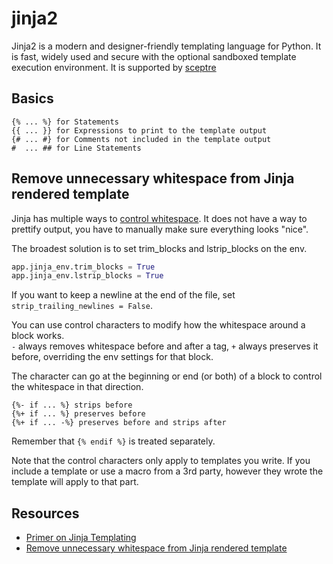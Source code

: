 # jinja2
Jinja2 is a modern and designer-friendly templating language for Python. It is fast, widely used and secure with the 
optional sandboxed template execution environment. It is supported by [sceptre](https://sceptre.cloudreach.com/latest/)

## Basics
```jinja2
{% ... %} for Statements
{{ ... }} for Expressions to print to the template output
{# ... #} for Comments not included in the template output
#  ... ## for Line Statements
```

## Remove unnecessary whitespace from Jinja rendered template
Jinja has multiple ways to [control whitespace](http://jinja.pocoo.org/docs/dev/templates/#whitespace-control). It does 
not have a way to prettify output, you have to manually make sure everything looks "nice".

The broadest solution is to set trim_blocks and lstrip_blocks on the env.

```python
app.jinja_env.trim_blocks = True
app.jinja_env.lstrip_blocks = True
```

If you want to keep a newline at the end of the file, set `strip_trailing_newlines = False`.

You can use control characters to modify how the whitespace around a block works.  
`-` always removes whitespace before and after a tag, 
`+` always preserves it before, overriding the env settings for that block. 

The character can go at the beginning or end (or both) of a block to control the whitespace in that direction.

```jinja2
{%- if ... %} strips before
{%+ if ... %} preserves before
{%+ if ... -%} preserves before and strips after
```

Remember that `{% endif %}` is treated separately.

Note that the control characters only apply to templates you write. If you include a template or use a macro from a 3rd party, 
however they wrote the template will apply to that part.

## Resources
- [Primer on Jinja Templating](https://realpython.com/primer-on-jinja-templating/)
- [Remove unnecessary whitespace from Jinja rendered template](https://stackoverflow.com/questions/35775207/remove-unnecessary-whitespace-from-jinja-rendered-template)
